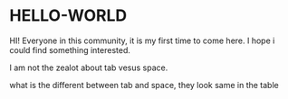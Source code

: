 # HELLO-WORLD
HI! Everyone in this community, it is my first time to come here. I hope i could find something interested.

I am not the zealot about tab vesus space.
              
                   
what is the different between tab and space, they look same in the table
